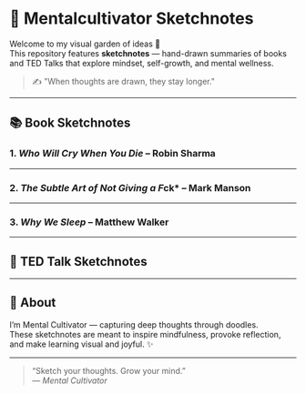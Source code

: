 # 🧠 Mentalcultivator Sketchnotes

Welcome to my visual garden of ideas 🌿  
This repository features **sketchnotes** — hand-drawn summaries of books and TED Talks that explore mindset, self-growth, and mental wellness.

> ✍️ "When thoughts are drawn, they stay longer."

---

## 📚 Book Sketchnotes

### 1. *Who Will Cry When You Die* – Robin Sharma  

---

### 2. *The Subtle Art of Not Giving a F*ck* – Mark Manson  

---

### 3. *Why We Sleep* – Matthew Walker  

---

## 🎤 TED Talk Sketchnotes


---

## 🌱 About

I’m Mental Cultivator — capturing deep thoughts through doodles.  
These sketchnotes are meant to inspire mindfulness, provoke reflection, and make learning visual and joyful. ✨

---

> “Sketch your thoughts. Grow your mind.”  
— *Mental Cultivator*

